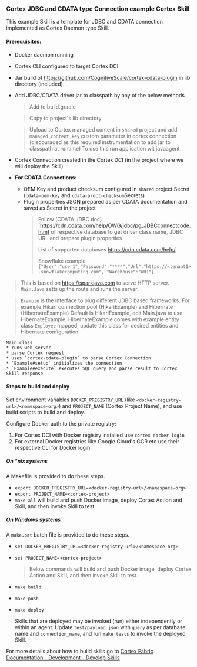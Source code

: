 ### Cortex JDBC and CDATA type Connection example Cortex Skill

This example Skill is a template for JDBC and CDATA connection implemented as Cortex Daemon type Skill. 

#### Prerequisites:
* Docker daemon running  
* Cortex CLI configured to target Cortex DCI  
* Jar build of https://github.com/CognitiveScale/cortex-cdata-plugin in lib directory (included)
* Add JDBC/CDATA driver jar to classpath by any of the below methods
  > Add to build.gradle
  
  > Copy to project's lib directory
  
  > Upload to Cortex managed content in `shared` project and add `managed_content_key` custom parameter in cortex connection 
  > (discouraged as this required instrumentation to add jar to classpath at runtime)
  > To use this run application wit javaagent

* Cortex Connection created in the Cortex DCI (in the project where we will deploy the Skill)
* **For CDATA Connections:**
    * OEM Key and product checksum configured in `shared` project Secret (`cdata-oem-key` and `cdata-prdct-checksum`Secrets)
    * Plugin properties JSON prepared as per CDATA documentation and saved as Secret in the project
      > Follow (CDATA JDBC doc)[https://cdn.cdata.com/help/OWG/jdbc/pg_JDBCconnectcode.htm] of respective database to get driver class name, JDBC URL and prepare plugin properties
      >
      > List of supported databases https://cdn.cdata.com/help/
      > 
      > Snowflake example `{"User":"user1","Password":"****","Url":"https://<tenant1>.snowflakecomputing.com", "Warehouse":"WH1"}`
> This is based on https://sparkjava.com to serve HTTP server. `Main.Java` setts up the route and runs the server.

> `Example` is the interface to plug different JDBC based frameworks. For example Hikari connection pool (HikariExample) and Hibernate (HibernateExample)
> Default is HikariExample, edit Main.java to use HibernateExample. HibernateExample comes with example entity class `Employee` mapped, update this class for desired entities and Hibernate configuration. 
 ```
 Main class 
 * runs web server
 * parse Cortex request
 * uses `cortex-cdata-plugin` to parse Cortex Connection
 * `Example#setup` initializes the connection 
 * `Example#execute` executes SQL query and parse result to Cortex Skill response
```
#### Steps to build and deploy

Set environment variables `DOCKER_PREGISTRY_URL` (like `<docker-registry-url>/<namespace-org>`) and `PROJECT_NAME` (Cortex Project Name), and use build scripts to build and deploy.

Configure Docker auth to the private registry:
1. For Cortex DCI with Docker registry installed use `cortex docker login`
2. For external Docker registries like Google Cloud's GCR etc use their respective CLI for Docker login

##### On *nix systems
A Makefile is provided to do these steps.
* `export DOCKER_PREGISTRY_URL=<docker-registry-url>/<namespace-org>`
* `export PROJECT_NAME=<cortex-project>`
* `make all` will build and push Docker image, deploy Cortex Action and Skill, and then invoke Skill to test.

##### On Windows systems
A `make.bat` batch file is provided to do these steps.
* `set DOCKER_PREGISTRY_URL=<docker-registry-url>/<namespace-org>`
* `set PROJECT_NAME=<cortex-project>`
  > Below commands will build and push Docker image, deploy Cortex Action and Skill, and then invoke Skill to test.
* `make build`
* `make push`
* `make deploy`
  
   Skills that are deployed may be invoked (run) either independently or within an agent. Update `test/payload.json` with `query` as per database name and `connection_name`, and run `make tests` to invoke the deployed Skill.

For more details about how to build skills go to [Cortex Fabric Documentation - Development - Develop Skills](https://cognitivescale.github.io/cortex-fabric/docs/development/define-skills)
